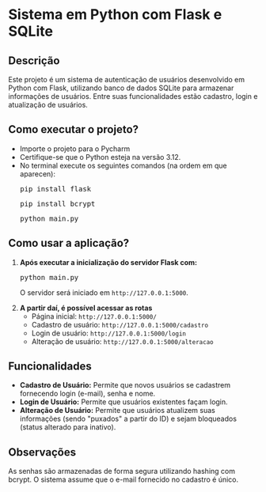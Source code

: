 <h1>Sistema em Python com Flask e SQLite</h1>

<h2>Descrição</h2>
<p>Este projeto é um sistema de autenticação de usuários desenvolvido em Python com Flask, utilizando banco de dados SQLite para armazenar informações de usuários. 
Entre suas funcionalidades estão cadastro, login e atualização de usuários.</p>

<h2>Como executar o projeto?</h2>
<ul>
    <li>Importe o projeto para o Pycharm</li>
    <li>Certifique-se que o Python esteja na versão 3.12.</li>
    <li>No terminal execute os seguintes comandos (na ordem em que aparecen):</li>
    <pre>pip install flask</pre>
    <pre>pip install bcrypt</pre>
    <pre>python main.py</pre>
    </ul>
</ul>

<h2>Como usar a aplicação?</h2>

<ol>
    <li><strong>Após executar a inicialização do servidor Flask com: </strong>
        <pre>python main.py</pre>
        <p>O servidor será iniciado em <code>http://127.0.0.1:5000</code>.</p>
    </li>
    <li><strong>A partir daí, é possível acessar as rotas</strong>
        <ul>
            <li>Página inicial: <code>http://127.0.0.1:5000/</code></li>
            <li>Cadastro de usuário: <code>http://127.0.0.1:5000/cadastro</code></li>
            <li>Login de usuário: <code>http://127.0.0.1:5000/login</code></li>
            <li>Alteração de usuário: <code>http://127.0.0.1:5000/alteracao</code></li>
        </ul>
    </li>
</ol>

<h2>Funcionalidades</h2>
<ul>
    <li><strong>Cadastro de Usuário:</strong> Permite que novos usuários se cadastrem fornecendo login (e-mail), senha e nome.</li>
    <li><strong>Login de Usuário:</strong> Permite que usuários existentes façam login.</li>
    <li><strong>Alteração de Usuário:</strong> Permite que usuários atualizem suas informações (sendo "puxados" a partir do ID) e sejam bloqueados (status alterado para inativo).</li>
</ul>

<h2>Observações</h2>
<p>As senhas são armazenadas de forma segura utilizando hashing com bcrypt. O sistema assume que o e-mail fornecido no cadastro é único.</p>
